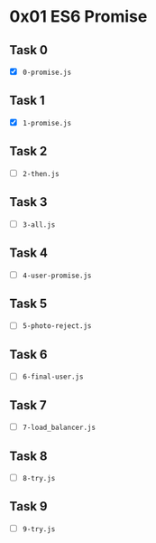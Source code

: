 # 0x01 ES6 Promise

## Task 0

- [x] `0-promise.js`

## Task 1

- [x] `1-promise.js`

## Task 2

- [ ] `2-then.js`

## Task 3

- [ ] `3-all.js`

## Task 4

- [ ] `4-user-promise.js`

## Task 5

- [ ] `5-photo-reject.js`

## Task 6

- [ ] `6-final-user.js`

## Task 7

- [ ] `7-load_balancer.js`

## Task 8

- [ ] `8-try.js`

## Task 9

- [ ] `9-try.js`
